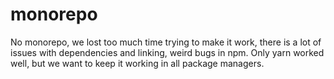 

# monorepo

No monorepo, we lost too much time trying to make it work, 
there is a lot of issues with dependencies and linking, weird bugs in npm.
Only yarn worked well, but we want to keep it working in all package managers.